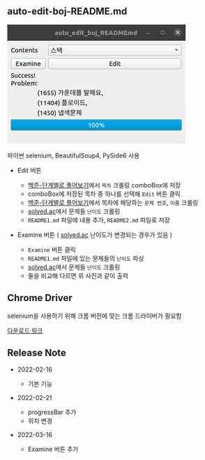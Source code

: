 ## auto-edit-boj-README.md

![preview2](./preview2.png)

파이썬 selenium, BeautifulSoup4, PySide6 사용

* Edit 버튼
  - [백준-단계별로 풀어보기](https://www.acmicpc.net/step)에서 `목차` 크롤링 comboBox에 저장
  - comboBox에 저장된 목차 중 하나를 선택해 `Edit` 버튼 클릭
  - [백준-단계별로 풀어보기](https://www.acmicpc.net/step)에서 목차에 해당하는 `문제 번호`, `이름` 크롤링
  - [solved.ac](https://solved.ac)에서 문제들 `난이도` 크롤링
  - `README1.md` 파일에 내용 추가, `README2.md` 파일로 저장

* Examine 버튼 ( [solved.ac](https://solved.ac) 난이도가 변경되는 경우가 있음 )
  - `Examine` 버튼 클릭
  - `README1.md` 파일에 있는 문제들의 `난이도` 파싱
  - [solved.ac](https://solved.ac)에서 문제들 `난이도` 크롤링
  - 둘을 비교해 다르면 위 사진과 같이 출력

## Chrome Driver

selenium을 사용하기 위해 크롬 버전에 맞는 크롬 드라이버가 필요함

[다운로드 링크](https://sites.google.com/chromium.org/driver) 

## Release Note

* 2022-02-16
  * 기본 기능

* 2022-02-21
  * progressBar 추가
  * 위치 변경

* 2022-03-16
  * Examine 버튼 추가
